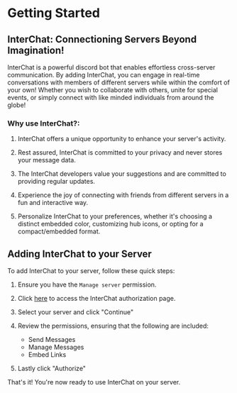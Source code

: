 # Getting Started

## InterChat: Connectioning Servers Beyond Imagination!
InterChat is a powerful discord bot that enables effortless cross-server communication. By adding InterChat, you can engage in real-time conversations with members of different servers while within the comfort of your own!
Whether you wish to collaborate with others, unite for special events, or simply connect with like minded individuals from around the globe!


### Why use InterChat?:

1. InterChat offers a unique opportunity to enhance your server's activity.
   
3. Rest assured, InterChat is committed to your privacy and never stores your message data.

4. The InterChat developers value your suggestions and are committed to providing regular updates.

5. Experience the joy of connecting with friends from different servers in a fun and interactive way.

6. Personalize InterChat to your preferences, whether it's choosing a distinct embedded color, customizing hub icons, or opting for a compact/embedded format.


## Adding InterChat to your Server

To add InterChat to your server, follow these quick steps:

1. Ensure you have the ```Manage server``` permission.

2. Click [here](https://discord.com/oauth2/authorize?client_id=769921109209907241&scope=bot+applications.commands&permissions=292662144240) to access the InterChat authorization page.

3. Select your server and click "Continue"

4. Review the permissions, ensuring that the following are included:
   - Send Messages
   - Manage Messages
   - Embed Links

6. Lastly click "Authorize"

That's it! You're now ready to use InterChat on your server.
